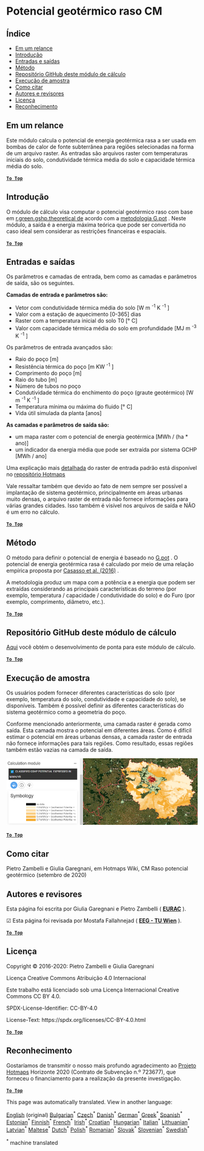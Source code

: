 <h1><a class="anchor" id="cm-shallow-geothermal-potential" href="#cm-shallow-geothermal-potential"><i class="fa fa-link"></i></a>Potencial geotérmico raso CM</h1><h2><a class="anchor" id="table-of-contents" href="#table-of-contents"><i class="fa fa-link"></i></a> Índice</h2><ul><li> <a href="#in-a-glance">Em um relance</a></li><li> <a href="#introduction">Introdução</a></li><li> <a href="#inputs-and-outputs">Entradas e saídas</a></li><li> <a href="#method">Método</a></li><li> <a href="#github-repository-of-this-calculation-module">Repositório GitHub deste módulo de cálculo</a></li><li> <a href="#sample-run">Execução de amostra</a></li><li> <a href="#how-to-cite">Como citar</a></li><li> <a href="#authors-and-reviewers">Autores e revisores</a></li><li> <a href="#license">Licença</a></li><li> <a href="#acknowledgement">Reconhecimento</a></li></ul><h2><a class="anchor" id="in-a-glance" href="#in-a-glance"><i class="fa fa-link"></i></a> Em um relance</h2><p> Este módulo calcula o potencial de energia geotérmica rasa a ser usada em bombas de calor de fonte subterrânea para regiões selecionadas na forma de um arquivo raster. As entradas são arquivos raster com temperaturas iniciais do solo, condutividade térmica média do solo e capacidade térmica média do solo.</p><p> <a href="#table-of-contents"><strong><code>To Top</code></strong></a></p><h2><a class="anchor" id="introduction" href="#introduction"><i class="fa fa-link"></i></a> Introdução</h2><p> O módulo de cálculo visa computar o potencial geotérmico raso com base em <a href="https://grass.osgeo.org/grass76/manuals/addons/r.green.gshp.theoretical.html">r.green.gshp.theoretical de</a> acordo com a <a href="https://www.sciencedirect.com/science/article/pii/S0360544216303358">metodologia G.pot</a> . Neste módulo, a saída é a energia máxima teórica que pode ser convertida no caso ideal sem considerar as restrições financeiras e espaciais.</p><p> <a href="#table-of-contents"><strong><code>To Top</code></strong></a></p><h2><a class="anchor" id="inputs-and-outputs" href="#inputs-and-outputs"><i class="fa fa-link"></i></a> Entradas e saídas</h2><p> Os parâmetros e camadas de entrada, bem como as camadas e parâmetros de saída, são os seguintes.</p><p> <strong>Camadas de entrada e parâmetros são:</strong></p><ul><li> Vetor com condutividade térmica média do solo [W m <sup>-1</sup> K <sup>-1</sup> ]</li><li> Valor com a estação de aquecimento [0-365] dias</li><li> Raster com a temperatura inicial do solo T0 [° C]</li><li> Valor com capacidade térmica média do solo em profundidade [MJ m <sup>-3</sup> K <sup>-1</sup> ]</li></ul><p> Os parâmetros de entrada avançados são:</p><ul><li> Raio do poço [m]</li><li> Resistência térmica do poço [m KW <sup>-1</sup> ]</li><li> Comprimento do poço [m]</li><li> Raio do tubo [m]</li><li> Número de tubos no poço</li><li> Condutividade térmica do enchimento do poço (graute geotérmico) [W m <sup>-1</sup> K <sup>-1</sup> ]</li><li> Temperatura mínima ou máxima do fluido [° C]</li><li> Vida útil simulada da planta [anos]</li></ul><p> <strong>As camadas e parâmetros de saída são:</strong></p><ul><li> um mapa raster com o potencial de energia geotérmica [MWh / (ha * ano)]</li><li> um indicador da energia média que pode ser extraída por sistema GCHP [MWh / ano]</li></ul><p> Uma explicação mais <a href="https://gitlab.com/hotmaps/potential/potential_geothermal_raster">detalhada</a> do raster de entrada padrão está disponível no <a href="https://gitlab.com/hotmaps/potential/potential_geothermal_raster">repositório Hotmaps</a></p><p> Vale ressaltar também que devido ao fato de nem sempre ser possível a implantação de sistema geotérmico, principalmente em áreas urbanas muito densas, o arquivo raster de entrada não fornece informações para várias grandes cidades. Isso também é visível nos arquivos de saída e NÃO é um erro no cálculo.</p><p> <a href="#table-of-contents"><strong><code>To Top</code></strong></a></p><h2><a class="anchor" id="method" href="#method"><i class="fa fa-link"></i></a> Método</h2><p> O método para definir o potencial de energia é baseado no <a href="https://www.sciencedirect.com/science/article/pii/S0360544216303358">G.pot</a> . O potencial de energia geotérmica rasa é calculado por meio de uma relação empírica proposta por <a href="https://www.sciencedirect.com/science/article/pii/S0360544216303358">Casasso et al. (2016)</a> .</p><p> A metodologia produz um mapa com a potência e a energia que podem ser extraídas considerando as principais características do terreno (por exemplo, temperatura / capacidade / condutividade do solo) e do Furo (por exemplo, comprimento, diâmetro, etc.).</p><p> <a href="#table-of-contents"><strong><code>To Top</code></strong></a></p><h2><a class="anchor" id="github-repository-of-this-calculation-module" href="#github-repository-of-this-calculation-module"><i class="fa fa-link"></i></a> Repositório GitHub deste módulo de cálculo</h2><p> <a href="https://github.com/HotMaps/gchp_potential/tree/develop">Aqui</a> você obtém o desenvolvimento de ponta para este módulo de cálculo.</p><p> <a href="#table-of-contents"><strong><code>To Top</code></strong></a></p><h2><a class="anchor" id="sample-run" href="#sample-run"><i class="fa fa-link"></i></a> Execução de amostra</h2><p> Os usuários podem fornecer diferentes características do solo (por exemplo, temperatura do solo, condutividade e capacidade do solo), se disponíveis. Também é possível definir as diferentes características do sistema geotérmico como a geometria do poço.</p><p> Conforme mencionado anteriormente, uma camada raster é gerada como saída. Esta camada mostra o potencial em diferentes áreas. Como é difícil estimar o potencial em áreas urbanas densas, a camada raster de entrada não fornece informações para tais regiões. Como resultado, essas regiões também estão vazias na camada de saída.</p><img src="/en/CM-Shallow-geothermal-potential/shallow_geothermal_out_raster.png"/><p> <a href="#table-of-contents"><strong><code>To Top</code></strong></a></p><h2><a class="anchor" id="how-to-cite" href="#how-to-cite"><i class="fa fa-link"></i></a> Como citar</h2><p> Pietro Zambelli e Giulia Garegnani, em Hotmaps Wiki, CM Raso potencial geotérmico (setembro de 2020)</p><h2><a class="anchor" id="authors-and-reviewers" href="#authors-and-reviewers"><i class="fa fa-link"></i></a> Autores e revisores</h2><p> Esta página foi escrita por Giulia Garegnani e Pietro Zambelli ( <strong><a href="http://www.eurac.edu">EURAC</a></strong> ).</p><p> ☑ Esta página foi revisada por Mostafa Fallahnejad ( <strong><a href="https://eeg.tuwien.ac.at/">EEG - TU Wien</a></strong> ).</p><p> <a href="#table-of-contents"><strong><code>To Top</code></strong></a></p><h2><a class="anchor" id="license" href="#license"><i class="fa fa-link"></i></a> Licença</h2><p> Copyright © 2016-2020: Pietro Zambelli e Giulia Garegnani</p><p> Licença Creative Commons Atribuição 4.0 Internacional</p><p> Este trabalho está licenciado sob uma Licença Internacional Creative Commons CC BY 4.0.</p><p> SPDX-License-Identifier: CC-BY-4.0</p><p> License-Text: https://spdx.org/licenses/CC-BY-4.0.html</p><p> <a href="#table-of-contents"><strong><code>To Top</code></strong></a></p><h2><a class="anchor" id="acknowledgement" href="#acknowledgement"><i class="fa fa-link"></i></a> Reconhecimento</h2><p> Gostaríamos de transmitir o nosso mais profundo agradecimento ao <a href="https://www.hotmaps-project.eu">Projeto Hotmaps</a> Horizonte 2020 (Contrato de Subvenção n.º 723677), que forneceu o financiamento para a realização da presente investigação.</p><p> <a href="#table-of-contents"><strong><code>To Top</code></strong></a></p>
<!--- THIS IS A SUPER UNIQUE IDENTIFIER -->

This page was automatically translated. View in another language:

[English](../en/CM-Shallow-geothermal-potential) (original) [Bulgarian](../bg/CM-Shallow-geothermal-potential)<sup>\*</sup> [Czech](../cs/CM-Shallow-geothermal-potential)<sup>\*</sup> [Danish](../da/CM-Shallow-geothermal-potential)<sup>\*</sup> [German](../de/CM-Shallow-geothermal-potential)<sup>\*</sup> [Greek](../el/CM-Shallow-geothermal-potential)<sup>\*</sup> [Spanish](../es/CM-Shallow-geothermal-potential)<sup>\*</sup> [Estonian](../et/CM-Shallow-geothermal-potential)<sup>\*</sup> [Finnish](../fi/CM-Shallow-geothermal-potential)<sup>\*</sup> [French](../fr/CM-Shallow-geothermal-potential)<sup>\*</sup> [Irish](../ga/CM-Shallow-geothermal-potential)<sup>\*</sup> [Croatian](../hr/CM-Shallow-geothermal-potential)<sup>\*</sup> [Hungarian](../hu/CM-Shallow-geothermal-potential)<sup>\*</sup> [Italian](../it/CM-Shallow-geothermal-potential)<sup>\*</sup> [Lithuanian](../lt/CM-Shallow-geothermal-potential)<sup>\*</sup> [Latvian](../lv/CM-Shallow-geothermal-potential)<sup>\*</sup> [Maltese](../mt/CM-Shallow-geothermal-potential)<sup>\*</sup> [Dutch](../nl/CM-Shallow-geothermal-potential)<sup>\*</sup> [Polish](../pl/CM-Shallow-geothermal-potential)<sup>\*</sup>  [Romanian](../ro/CM-Shallow-geothermal-potential)<sup>\*</sup> [Slovak](../sk/CM-Shallow-geothermal-potential)<sup>\*</sup> [Slovenian](../sl/CM-Shallow-geothermal-potential)<sup>\*</sup> [Swedish](../sv/CM-Shallow-geothermal-potential)<sup>\*</sup> 

<sup>\*</sup> machine translated
